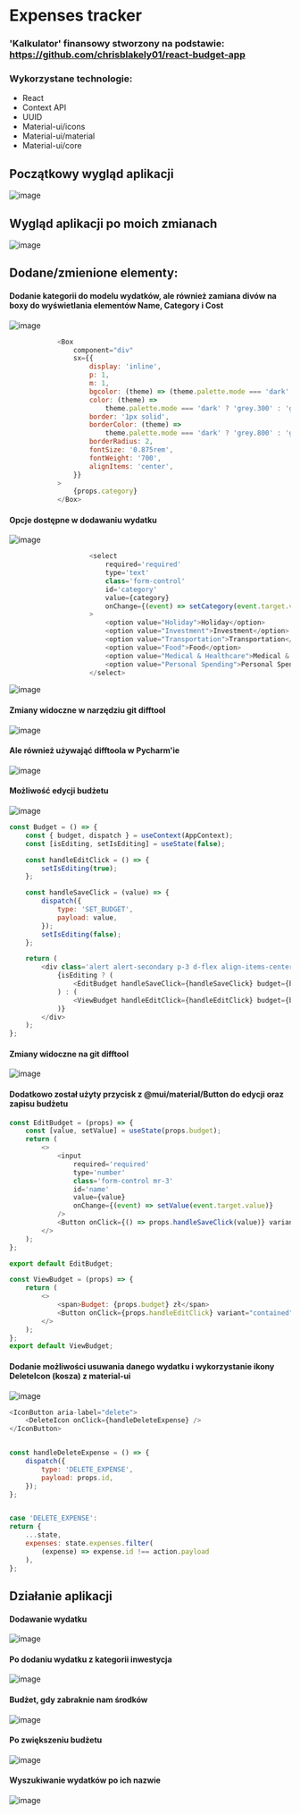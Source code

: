 
# Expenses tracker

### 'Kalkulator' finansowy stworzony na podstawie: https://github.com/chrisblakely01/react-budget-app
### Wykorzystane technologie:

<ul>
    <li>React</li>
    <li>Context API</li>
    <li>UUID</li>
    <li>Material-ui/icons</li>
    <li>Material-ui/material</li>
    <li>Material-ui/core</li>
</ul>

## Początkowy wygląd aplikacji
![image](assets/scr/1.png "1")

## Wygląd aplikacji po moich zmianach
![image](assets/scr/2.png "2")

## Dodane/zmienione elementy:

#### Dodanie kategorii do modelu wydatków, ale również zamiana divów na boxy do wyświetlania elementów Name, Category i Cost
![image](assets/scr/4.png "4")
```javascript
            <Box
				component="div"
				sx={{
					display: 'inline',
					p: 1,
					m: 1,
					bgcolor: (theme) => (theme.palette.mode === 'dark' ? '#101010' : '#fff'),
					color: (theme) =>
						theme.palette.mode === 'dark' ? 'grey.300' : 'grey.800',
					border: '1px solid',
					borderColor: (theme) =>
						theme.palette.mode === 'dark' ? 'grey.800' : 'grey.300',
					borderRadius: 2,
					fontSize: '0.875rem',
					fontWeight: '700',
					alignItems: 'center',
				}}
			>
				{props.category}
			</Box>
```
#### Opcje dostępne w dodawaniu wydatku
![image](assets/scr/7.png "7")

```javascript
                    <select
						required='required'
						type='text'
						class='form-control'
						id='category'
						value={category}
						onChange={(event) => setCategory(event.target.value)}
					>
						<option value="Holiday">Holiday</option>
						<option value="Investment">Investment</option>
						<option value="Transportation">Transportation</option>
						<option value="Food">Food</option>
						<option value="Medical & Healthcare">Medical & Healthcare</option>
						<option value="Personal Spending">Personal Spending</option>
					</select>
```

![image](assets/scr/5.png "5")
#### Zmiany widoczne w narzędziu git difftool
![image](assets/scr/addexpenses.png "difftool")

#### Ale również używająć difftoola w Pycharm'ie
![image](assets/scr/expenseitem.png "difftool")

#### Możliwość edycji budżetu
![image](assets/scr/3.png "3")
```javascript
const Budget = () => {
	const { budget, dispatch } = useContext(AppContext);
	const [isEditing, setIsEditing] = useState(false);

	const handleEditClick = () => {
		setIsEditing(true);
	};

	const handleSaveClick = (value) => {
		dispatch({
			type: 'SET_BUDGET',
			payload: value,
		});
		setIsEditing(false);
	};

	return (
		<div class='alert alert-secondary p-3 d-flex align-items-center justify-content-between'>
			{isEditing ? (
				<EditBudget handleSaveClick={handleSaveClick} budget={budget} />
			) : (
				<ViewBudget handleEditClick={handleEditClick} budget={budget} />
			)}
		</div>
	);
};
```
#### Zmiany widoczne na git difftool
![image](assets/scr/budget.png "difftool")

#### Dodatkowo został użyty przycisk z @mui/material/Button do edycji oraz zapisu budżetu
```javascript
const EditBudget = (props) => {
	const [value, setValue] = useState(props.budget);
	return (
		<>
			<input
				required='required'
				type='number'
				class='form-control mr-3'
				id='name'
				value={value}
				onChange={(event) => setValue(event.target.value)}
			/>
			<Button onClick={() => props.handleSaveClick(value)} variant="contained" >Save</Button>
		</>
	);
};

export default EditBudget;
```

```javascript
const ViewBudget = (props) => {
	return (
		<>
			<span>Budget: {props.budget} zł</span>
			<Button onClick={props.handleEditClick} variant="contained" >Edit</Button>
		</>
	);
};
export default ViewBudget;
```

#### Dodanie możliwości usuwania danego wydatku i wykorzystanie ikony DeleteIcon (kosza) z material-ui
![image](assets/scr/6.png "6")

```javascript
<IconButton aria-label="delete">
    <DeleteIcon onClick={handleDeleteExpense} />
</IconButton>


const handleDeleteExpense = () => {
    dispatch({
        type: 'DELETE_EXPENSE',
        payload: props.id,
    });
};


case 'DELETE_EXPENSE':
return {
    ...state,
    expenses: state.expenses.filter(
        (expense) => expense.id !== action.payload
    ),
};
```

## Działanie aplikacji

#### Dodawanie wydatku
![image](assets/scr/8.png "8")
#### Po dodaniu wydatku z kategorii inwestycja
![image](assets/scr/9.png "9")

#### Budżet, gdy zabraknie nam środków
![image](assets/scr/10.png "10")

#### Po zwiększeniu budżetu
![image](assets/scr/11.png "11")

#### Wyszukiwanie wydatków po ich nazwie
![image](assets/scr/12.png "11")
